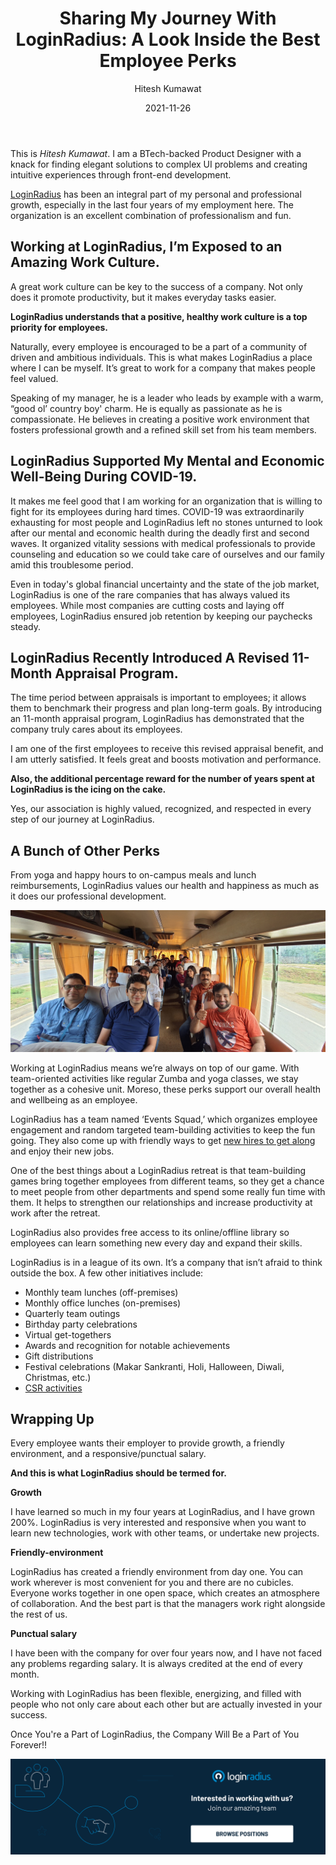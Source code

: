 ﻿---
type: fuel
title: "Sharing My Journey With LoginRadius: A Look Inside the Best Employee Perks"
date: "2021-11-26"
coverImage: "picture04.jpg"
category: ["loginradius"]
featured: false 
author: "Hitesh Kumawat"
description: "Working at LoginRadius is more than just a job. The organization is an excellent combination of professionalism and fun, where an employee’s association is highly valued, recognized, and respected in every step of their journey."
metadescription: "From working with the brilliant minds in the industry to being highly recognized, this blog will give you a behind the scenes look at what it is like to work at LoginRadius."
metatitle: "I Work For LoginRadius and Here is What It's Like"
---

This is _Hitesh Kumawat_. I am a BTech-backed Product Designer with a knack for finding elegant solutions to complex UI problems and creating intuitive experiences through front-end development. 

[LoginRadius](https://www.loginradius.com/company/) has been an integral part of my personal and professional growth, especially in the last four years of my employment here. The organization is an excellent combination of professionalism and fun.


## Working at LoginRadius, I’m Exposed to an Amazing Work Culture.

A great work culture can be key to the success of a company. Not only does it promote productivity, but it makes everyday tasks easier. 

**LoginRadius understands that a positive, healthy work culture is a top priority for employees.**

Naturally, every employee is encouraged to be a part of a community of driven and ambitious individuals. This is what makes LoginRadius a place where I can be myself. It’s great to work for a company that makes people feel valued.

Speaking of my manager, he is a leader who leads by example with a warm, “good ol’ country boy' charm. He is equally as passionate as he is compassionate. He believes in creating a positive work environment that fosters professional growth and a refined skill set from his team members.


## LoginRadius Supported My Mental and Economic Well-Being During COVID-19.

It makes me feel good that I am working for an organization that is willing to fight for its employees during hard times. COVID-19 was extraordinarily exhausting for most people and LoginRadius left no stones unturned to look after our mental and economic health during the deadly first and second waves. It organized vitality sessions with medical professionals to provide counseling and education so we could take care of ourselves and our family amid this troublesome period.

Even in today's global financial uncertainty and the state of the job market, LoginRadius is one of the rare companies that has always valued its employees. While most companies are cutting costs and laying off employees, LoginRadius ensured job retention by keeping our paychecks steady.


## LoginRadius Recently Introduced A Revised 11-Month Appraisal Program.

The time period between appraisals is important to employees; it allows them to benchmark their progress and plan long-term goals. By introducing an 11-month appraisal program, LoginRadius has demonstrated that the company truly cares about its employees.

I am one of the first employees to receive this revised appraisal benefit, and I am utterly satisfied. It feels great and boosts motivation and performance. 

**Also, the additional percentage reward for the number of years spent at LoginRadius is the icing on the cake.**

Yes, our association is highly valued, recognized, and respected in every step of our journey at LoginRadius. 


## A Bunch of Other Perks

From yoga and happy hours to on-campus meals and lunch reimbursements, LoginRadius values our health and happiness as much as it does our professional development.

![picture05.jpg](picture05.jpg)

Working at LoginRadius means we’re always on top of our game. With team-oriented activities like regular Zumba and yoga classes, we stay together as a cohesive unit. Moreso, these perks support our overall health and wellbeing as an employee.

LoginRadius has a team named ‘Events Squad,’ which organizes employee engagement and random targeted team-building activities to keep the fun going. They also come up with friendly ways to get [new hires to get along](https://www.loginradius.com/blog/fuel/loginradius-journey-csm/) and enjoy their new jobs.

One of the best things about a LoginRadius retreat is that team-building games bring together employees from different teams, so they get a chance to meet people from other departments and spend some really fun time with them. It helps to strengthen our relationships and increase productivity at work after the retreat.

LoginRadius also provides free access to its online/offline library so employees can learn something new every day and expand their skills. 

LoginRadius is in a league of its own. It’s a company that isn’t afraid to think outside the box. A few other initiatives include:



* Monthly team lunches (off-premises)
* Monthly office lunches (on-premises)
* Quarterly team outings
* Birthday party celebrations
* Virtual get-togethers
* Awards and recognition for notable achievements
* Gift distributions
* Festival celebrations (Makar Sankranti, Holi, Halloween, Diwali, Christmas, etc.)
* [CSR activities](https://www.loginradius.com/blog/fuel/loginradius-journey-csm/)


## Wrapping Up

Every employee wants their employer to provide growth, a friendly environment, and a responsive/punctual salary.

**And this is what LoginRadius should be termed for.**

**Growth**

I have learned so much in my four years at LoginRadius, and I have grown 200%. LoginRadius is very interested and responsive when you want to learn new technologies, work with other teams, or undertake new projects.

**Friendly-environment**

LoginRadius has created a friendly environment from day one. You can work wherever is most convenient for you and there are no cubicles. Everyone works together in one open space, which creates an atmosphere of collaboration. And the best part is that the managers work right alongside the rest of us. 

**Punctual salary**

I have been with the company for over four years now, and I have not faced any problems regarding salary. It is always credited at the end of every month. 

Working with LoginRadius has been flexible, energizing, and filled with people who not only care about each other but are actually invested in your success. 

Once You're a Part of LoginRadius, the Company Will Be a Part of You Forever!!

[![career-page](career-page.png)](https://www.loginradius.com/careers/)